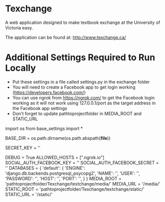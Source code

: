 # Texchange

A web application designed to make textbook exchange at the University of Victoria easy.

The application can be found at: http://www.texchange.ca/

# Additional Settings Required to Run Locally
* Put these settings in a file called settings.py in the exchange folder
* You will need to create a Facebook app to get login working (https://developers.facebook.com/)
* You can use ngrok from https://ngrok.com/ to get the Facebook login working as it will not work using 127.0.0.1/port as the target address in the Facebook app settings
* Don't forget to update pathtoprojectfolder in MEDIA_ROOT and STATIC_URL

import os
from base_settings import *

BASE_DIR = os.path.dirname(os.path.abspath(__file__))

SECRET_KEY = ''

DEBUG = True
ALLOWED_HOSTS = [".ngrok.io"]
SOCIAL_AUTH_FACEBOOK_KEY = ''
SOCIAL_AUTH_FACEBOOK_SECRET = ''
DATABASES = {
    'default': {
        'ENGINE': 'django.db.backends.postgresql_psycopg2',
        'NAME': '',
        'USER': '',
        'PASSWORD': '',
        'HOST': '',
        'PORT': '',
    }
}
MEDIA_ROOT = 'pathtoprojectfolder/Texchange/textchange/media/'
MEDIA_URL = '/media/'
STATIC_ROOT = 'pathtoprojectfolder/Texchange/textchange/static/'
STATIC_URL = '/static/'
